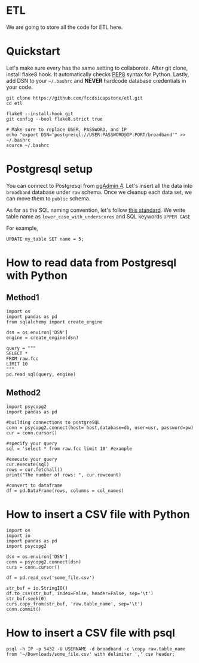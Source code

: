 # ETL

We are going to store all the code for ETL here.

# Quickstart
Let's make sure every has the same setting to collaborate. After git clone, install flake8 hook. It automatically checks
[PEP8](http://pep8.org/) syntax for Python. Lastly, add DSN to your `~/.bashrc` and **NEVER** hardcode database 
credentials in your code.



    git clone https://github.com/fccdsicapstone/etl.git
    cd etl
  
    flake8 --install-hook git
    git config --bool flake8.strict true
    
    # Make sure to replace USER, PASSWORD, and IP
    echo "export DSN='postgresql://USER:PASSWORD@IP:PORT/broadband'" >> ~/.bashrc
    source ~/.bashrc
        
    
# Postgresql setup
You can connect to Postgresql from [pgAdmin 4](https://www.pgadmin.org/). Let's insert all the data into `broadband` 
database under `raw` schema. Once we cleanup each data set, we can move them to `public` schema. 

As far as the SQL 
naming convention, let's follow [this standard](https://stackoverflow.com/a/2878408/3128336). We write table name as 
`lower_case_with_underscores` and SQL keywords `UPPER CASE` 

For example,

    UPDATE my_table SET name = 5;

# How to read data from Postgresql with Python
## Method1
    import os
    import pandas as pd
    from sqlalchemy import create_engine
    
    dsn = os.environ['DSN']
    engine = create_engine(dsn)
    
    query = """
    SELECT * 
    FROM raw.fcc
    LIMIT 10
    """
    pd.read_sql(query, engine)

## Method2
    import psycopg2
    import pandas as pd
    
    #building connections to postgreSQL
    conn = psycopg2.connect(host= host,database=db, user=usr, password=pw)
    cur = conn.cursor()

    #specify your query
    sql = 'select * from raw.fcc limit 10' #example

    #execute your query
    cur.execute(sql)
    rows = cur.fetchall()
    print("The number of rows: ", cur.rowcount)
    
    #convert to dataframe
    df = pd.DataFrame(rows, columns = col_names)

# How to insert a CSV file with Python

    import os
    import io
    import pandas as pd
    import psycopg2
    
    dsn = os.environ['DSN']
    conn = psycopg2.connect(dsn)
    curs = conn.cursor()
    
    df = pd.read_csv('some_file.csv')
    
    str_buf = io.StringIO()
    df.to_csv(str_buf, index=False, header=False, sep='\t')
    str_buf.seek(0)
    curs.copy_from(str_buf, 'raw.table_name', sep='\t')
    conn.commit()
    
# How to insert a CSV file with psql
    
    psql -h IP -p 5432 -U USERNAME -d broadband -c \copy raw.table_name from '~/Downloads/some_file.csv' with delimiter ',' csv header;
